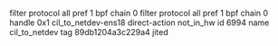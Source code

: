 filter protocol all pref 1 bpf chain 0 
filter protocol all pref 1 bpf chain 0 handle 0x1 cil_to_netdev-ens18 direct-action not_in_hw id 6994 name cil_to_netdev tag 89db1204a3c229a4 jited 
